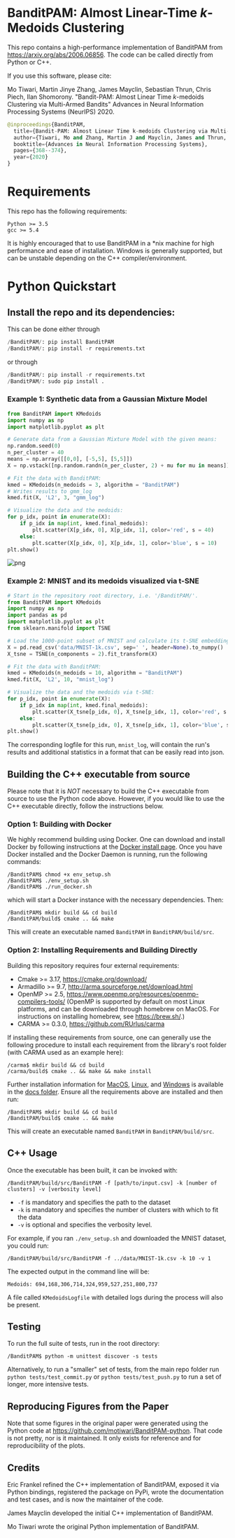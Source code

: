 # BanditPAM: Almost Linear-Time *k*-Medoids Clustering

This repo contains a high-performance implementation of BanditPAM from https://arxiv.org/abs/2006.06856. The code can be called directly from Python or C++.

If you use this software, please cite:

Mo Tiwari, Martin Jinye Zhang, James Mayclin, Sebastian Thrun, Chris Piech, Ilan Shomorony. "Bandit-PAM: Almost Linear Time *k*-medoids Clustering via Multi-Armed Bandits" Advances in Neural Information Processing Systems (NeurIPS) 2020.


```python
@inproceedings{BanditPAM,
  title={Bandit-PAM: Almost Linear Time k-medoids Clustering via Multi-Armed Bandits},
  author={Tiwari, Mo and Zhang, Martin J and Mayclin, James and Thrun, Sebastian and Piech, Chris and Shomorony, Ilan},
  booktitle={Advances in Neural Information Processing Systems},
  pages={368--374},
  year={2020}
}
```
# Requirements
This repo has the following requirements:

```
Python >= 3.5
gcc >= 5.4
```
It is highly encouraged that to use BanditPAM in a *nix machine for high performance and ease of installation. Windows is generally supported, but can be unstable depending on the C++ compiler/environment.

# Python Quickstart

## Install the repo and its dependencies:
This can be done either through
```python
/BanditPAM/: pip install BanditPAM
/BanditPAM/: pip install -r requirements.txt
```
or through
```python
/BanditPAM/: pip install -r requirements.txt
/BanditPAM/: sudo pip install .
```

### Example 1: Synthetic data from a Gaussian Mixture Model


```python
from BanditPAM import KMedoids
import numpy as np
import matplotlib.pyplot as plt

# Generate data from a Gaussian Mixture Model with the given means:
np.random.seed(0)
n_per_cluster = 40
means = np.array([[0,0], [-5,5], [5,5]])
X = np.vstack([np.random.randn(n_per_cluster, 2) + mu for mu in means])

# Fit the data with BanditPAM:
kmed = KMedoids(n_medoids = 3, algorithm = "BanditPAM")
# Writes results to gmm_log
kmed.fit(X, 'L2', 3, "gmm_log")

# Visualize the data and the medoids:
for p_idx, point in enumerate(X):
    if p_idx in map(int, kmed.final_medoids):
        plt.scatter(X[p_idx, 0], X[p_idx, 1], color='red', s = 40)
    else:
        plt.scatter(X[p_idx, 0], X[p_idx, 1], color='blue', s = 10)
plt.show()
```


![png](README_files/README_7_0.png)


### Example 2: MNIST and its medoids visualized via t-SNE


```python
# Start in the repository root directory, i.e. '/BanditPAM/'.
from BanditPAM import KMedoids
import numpy as np
import pandas as pd
import matplotlib.pyplot as plt
from sklearn.manifold import TSNE

# Load the 1000-point subset of MNIST and calculate its t-SNE embeddings for visualization:
X = pd.read_csv('data/MNIST-1k.csv', sep=' ', header=None).to_numpy()
X_tsne = TSNE(n_components = 2).fit_transform(X)

# Fit the data with BanditPAM:
kmed = KMedoids(n_medoids = 10, algorithm = "BanditPAM")
kmed.fit(X, 'L2', 10, "mnist_log")

# Visualize the data and the medoids via t-SNE:
for p_idx, point in enumerate(X):
    if p_idx in map(int, kmed.final_medoids):
        plt.scatter(X_tsne[p_idx, 0], X_tsne[p_idx, 1], color='red', s = 40)
    else:
        plt.scatter(X_tsne[p_idx, 0], X_tsne[p_idx, 1], color='blue', s = 5)
plt.show()
```
The corresponding logfile for this run, `mnist_log`, will contain the run's results
and additional statistics in a format that can be easily read into json.

## Building the C++ executable from source

Please note that it is *NOT* necessary to build the C++ executable from source to use the Python code above. However, if you would like to use the C++ executable directly, follow the instructions below.

### Option 1: Building with Docker

We highly recommend building using Docker. One can download and install Docker by following instructions at the [Docker install page](https://docs.docker.com/get-docker/). Once you have Docker installed and the Docker Daemon is running, run the following commands:

```
/BanditPAM$ chmod +x env_setup.sh
/BanditPAM$ ./env_setup.sh
/BanditPAM$ ./run_docker.sh
```

which will start a Docker instance with the necessary dependencies. Then:

```
/BanditPAM$ mkdir build && cd build
/BanditPAM/build$ cmake .. && make
```

This will create an executable named `BanditPAM` in `BanditPAM/build/src`.

### Option 2: Installing Requirements and Building Directly
Building this repository requires four external requirements:
* Cmake >= 3.17, https://cmake.org/download/
* Armadillo >= 9.7, http://arma.sourceforge.net/download.html
* OpenMP >= 2.5, https://www.openmp.org/resources/openmp-compilers-tools/ (OpenMP is supported by default on most Linux platforms, and can be downloaded through homebrew on MacOS. For instructions on installing homebrew, see https://brew.sh/.)
* CARMA >= 0.3.0, https://github.com/RUrlus/carma

If installing these requirements from source, one can generally use the following procedure to install each requirement from the library's root folder (with CARMA used as an example here):
```
/carma$ mkdir build && cd build
/carma/build$ cmake .. && make && make install
```

Further installation information for [MacOS](docs/install_mac.md), [Linux](docs/install_linux.md), and [Windows](docs/install_windows.md) is available in the [docs folder](docs). Ensure all the requirements above are installed and then run:

```
/BanditPAM$ mkdir build && cd build
/BanditPAM/build$ cmake .. && make
```

This will create an executable named `BanditPAM` in `BanditPAM/build/src`.

## C++ Usage

Once the executable has been built, it can be invoked with:
```
/BanditPAM/build/src/BanditPAM -f [path/to/input.csv] -k [number of clusters] -v [verbosity level]
```

* `-f` is mandatory and specifies the path to the dataset
* `-k` is mandatory and specifies the number of clusters with which to fit the data
* `-v` is optional and specifies the verbosity level.

For example, if you ran `./env_setup.sh` and downloaded the MNIST dataset, you could run:

```
/BanditPAM/build/src/BanditPAM -f ../data/MNIST-1k.csv -k 10 -v 1
```

The expected output in the command line will be:
```
Medoids: 694,168,306,714,324,959,527,251,800,737
```
A file called `KMedoidsLogfile` with detailed logs during the process will also
be present.

## Testing

To run the full suite of tests, run in the root directory:

```
/BanditPAM$ python -m unittest discover -s tests
```

Alternatively, to run a "smaller" set of tests, from the main repo folder run `python tests/test_commit.py` or `python tests/test_push.py` to run a set of longer, more intensive tests.

## Reproducing Figures from the Paper

Note that some figures in the original paper were generated using the Python code at https://github.com/motiwari/BanditPAM-python. That code is not pretty, nor is it maintained. It only exists for reference and for reproducibility of the plots.

## Credits

Eric Frankel refined the C++ implementation of BanditPAM, exposed it via Python bindings, registered the package on PyPi, wrote the documentation and test cases, and is now the maintainer of the code.

James Mayclin developed the initial C++ implementation of BanditPAM.

Mo Tiwari wrote the original Python implementation of BanditPAM.
